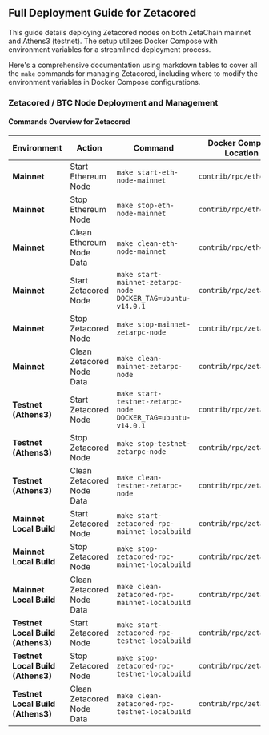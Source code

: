 ## Full Deployment Guide for Zetacored

This guide details deploying Zetacored nodes on both ZetaChain mainnet and Athens3 (testnet). The setup utilizes Docker Compose with environment variables for a streamlined deployment process.

Here's a comprehensive documentation using markdown tables to cover all the `make` commands for managing Zetacored, including where to modify the environment variables in Docker Compose configurations.

### Zetacored / BTC Node Deployment and Management

#### Commands Overview for Zetacored

| Environment                         | Action                      | Command                                                       | Docker Compose Location                  |
|-------------------------------------|-----------------------------|---------------------------------------------------------------|------------------------------------------|
| **Mainnet**                         | Start Ethereum Node         | `make start-eth-node-mainnet`                                 | `contrib/rpc/ethereum`                   |
| **Mainnet**                         | Stop Ethereum Node          | `make stop-eth-node-mainnet`                                  | `contrib/rpc/ethereum`                   |
| **Mainnet**                         | Clean Ethereum Node Data    | `make clean-eth-node-mainnet`                                 | `contrib/rpc/ethereum`                   |
| **Mainnet**                         | Start Zetacored Node        | `make start-mainnet-zetarpc-node DOCKER_TAG=ubuntu-v14.0.1`   | `contrib/rpc/zetacored`                  |
| **Mainnet**                         | Stop Zetacored Node         | `make stop-mainnet-zetarpc-node`                              | `contrib/rpc/zetacored`                  |
| **Mainnet**                         | Clean Zetacored Node Data   | `make clean-mainnet-zetarpc-node`                             | `contrib/rpc/zetacored`                  |
| **Testnet (Athens3)**               | Start Zetacored Node        | `make start-testnet-zetarpc-node DOCKER_TAG=ubuntu-v14.0.1`   | `contrib/rpc/zetacored`                  |
| **Testnet (Athens3)**               | Stop Zetacored Node         | `make stop-testnet-zetarpc-node`                              | `contrib/rpc/zetacored`                  |
| **Testnet (Athens3)**               | Clean Zetacored Node Data   | `make clean-testnet-zetarpc-node`                             | `contrib/rpc/zetacored`                  |
| **Mainnet Local Build**             | Start Zetacored Node        | `make start-zetacored-rpc-mainnet-localbuild`                 | `contrib/rpc/zetacored`                  |
| **Mainnet Local Build**             | Stop Zetacored Node         | `make stop-zetacored-rpc-mainnet-localbuild`                  | `contrib/rpc/zetacored`                  |
| **Mainnet Local Build**             | Clean Zetacored Node Data   | `make clean-zetacored-rpc-mainnet-localbuild`                 | `contrib/rpc/zetacored`                  |
| **Testnet Local Build (Athens3)**   | Start Zetacored Node        | `make start-zetacored-rpc-testnet-localbuild`                 | `contrib/rpc/zetacored`                  |
| **Testnet Local Build (Athens3)**   | Stop Zetacored Node         | `make stop-zetacored-rpc-testnet-localbuild`                  | `contrib/rpc/zetacored`                  |
| **Testnet Local Build (Athens3)**   | Clean Zetacored Node Data   | `make clean-zetacored-rpc-testnet-localbuild`                 | `contrib/rpc/zetacored`                  |
